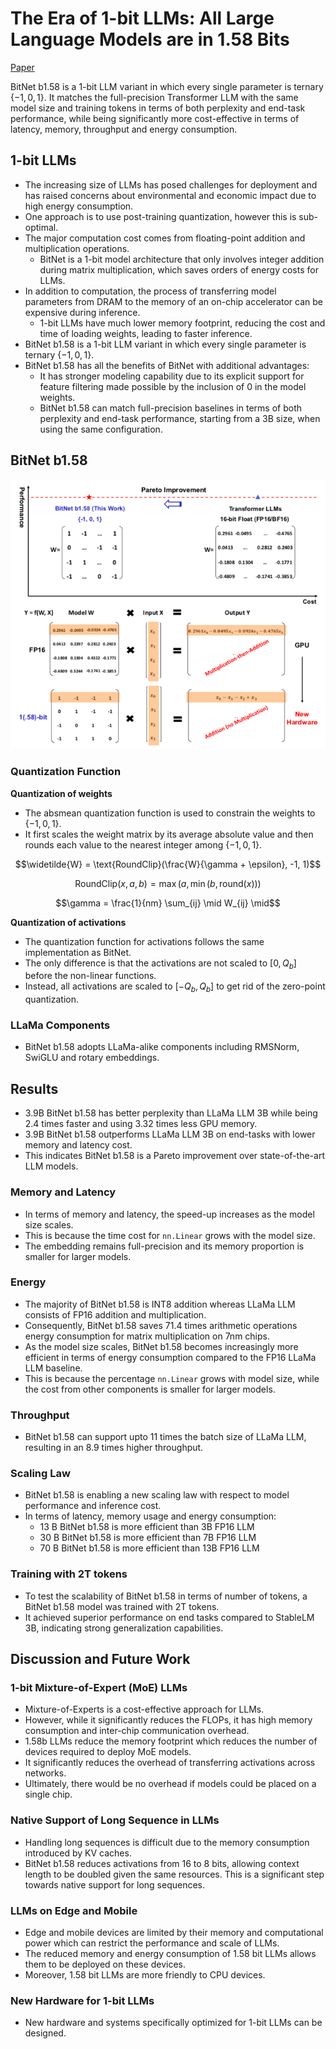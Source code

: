 # The Era of 1-bit LLMs: All Large Language Models are in 1.58 Bits

[Paper](https://arxiv.org/pdf/2402.17764.pdf)

BitNet b1.58 is a 1-bit LLM variant in which every single parameter is ternary $\{-1, 0, 1\}$.
It matches the full-precision Transformer LLM with the same model size and training tokens in terms of both perplexity and end-task performance,
while being significantly more cost-effective in terms of latency, memory, throughput and energy consumption.

## 1-bit LLMs

- The increasing size of LLMs has posed challenges for deployment and has raised concerns about environmental and economic impact due to high energy consumption.
- One approach is to use post-training quantization, however this is sub-optimal.
- The major computation cost comes from floating-point addition and multiplication operations.
    - BitNet is a 1-bit model architecture that only involves integer addition during matrix multiplication, which saves orders of energy costs for LLMs.
- In addition to computation, the process of transferring model parameters from DRAM to the memory of an on-chip accelerator can be expensive during inference.
    - 1-bit LLMs have much lower memory footprint, reducing the cost and time of loading weights, leading to faster inference.
- BitNet b1.58 is a 1-bit LLM variant in which every single parameter is ternary $\{-1, 0, 1\}$.
- BitNet b1.58 has all the benefits of BitNet with additional advantages:
    - It has stronger modeling capability due to its explicit support for feature filtering made possible by the inclusion of 0 in the model weights.
    - BitNet b1.58 can match full-precision baselines in terms of both perplexity and end-task performance, starting from a 3B size, when using the same configuration.

## BitNet b1.58

![Bitnet b1.58](https://github.com/glassbubbles678/blog/blob/main/images/bitnet-b1.58.png)

### Quantization Function

**Quantization of weights**

- The absmean quantization function is used to constrain the weights to $\{-1, 0, 1\}$.
- It first scales the weight matrix by its average absolute value and then rounds each value to the nearest integer among $\{-1, 0, 1\}$.

$$\widetilde{W} = \text{RoundClip}(\frac{W}{\gamma + \epsilon}, -1, 1)$$

$$\text{RoundClip}(x,a,b) = \max(a,\min(b,\text{round}(x)))$$

$$\gamma = \frac{1}{nm} \sum_{ij} \mid W_{ij} \mid$$

**Quantization of activations**

- The quantization function for activations follows the same implementation as BitNet.
- The only difference is that the activations are not scaled to $[0, Q_b]$ before the non-linear functions.
- Instead, all activations are scaled to $[-Q_b, Q_b]$ to get rid of the zero-point quantization.

### LLaMa Components

- BitNet b1.58 adopts LLaMa-alike components including RMSNorm, SwiGLU and rotary embeddings.

## Results

- 3.9B BitNet b1.58 has better perplexity than LLaMa LLM 3B while being 2.4 times faster and using 3.32 times less GPU memory.
- 3.9B BitNet b1.58 outperforms LLaMa LLM 3B on end-tasks with lower memory and latency cost. 
- This indicates BitNet b1.58 is a Pareto improvement over state-of-the-art LLM models.

### Memory and Latency

- In terms of memory and latency, the speed-up increases as the model size scales.
- This is because the time cost for `nn.Linear` grows with the model size.
- The embedding remains full-precision and its memory proportion is smaller for larger models.

### Energy

- The majority of BitNet b1.58 is INT8 addition whereas LLaMa LLM consists of FP16 addition and multiplication.
- Consequently, BitNet b1.58 saves 71.4 times arithmetic operations energy consumption for matrix multiplication on 7nm chips.
- As the model size scales, BitNet b1.58 becomes increasingly more efficient in terms of energy consumption compared to the FP16 LLaMa LLM baseline.
- This is because the percentage `nn.Linear` grows with model size, while the cost from other components is smaller for larger models.

### Throughput

- BitNet b1.58 can support upto 11 times the batch size of LLaMa LLM, resulting in an 8.9 times higher throughput.

### Scaling Law

- BitNet b1.58 is enabling a new scaling law with respect to model performance and inference cost.
- In terms of latency, memory usage and energy consumption:
    - 13 B BitNet b1.58 is more efficient than 3B FP16 LLM
    - 30 B BitNet b1.58 is more efficient than 7B FP16 LLM
    - 70 B BitNet b1.58 is more efficient than 13B FP16 LLM
    
### Training with 2T tokens

- To test the scalability of BitNet b1.58 in terms of number of tokens, a BitNet b1.58 model was trained with 2T tokens.
- It achieved superior performance on end tasks compared to StableLM 3B, indicating strong generalization capabilities.

## Discussion and Future Work

### 1-bit Mixture-of-Expert (MoE) LLMs

- Mixture-of-Experts is a cost-effective approach for LLMs.
- However, while it significantly reduces the FLOPs, it has high memory consumption and inter-chip communication overhead.
- 1.58b LLMs reduce the memory footprint which reduces the number of devices required to deploy MoE models.
- It significantly reduces the overhead of transferring activations across networks.
- Ultimately, there would be no overhead if models could be placed on a single chip.

### Native Support of Long Sequence in LLMs

- Handling long sequences is difficult due to the memory consumption introduced by KV caches.
- BitNet b1.58 reduces activations from 16 to 8 bits, allowing context length to be doubled given the same resources. This is a significant step towards native support for long sequences.

### LLMs on Edge and Mobile

- Edge and mobile devices are limited by their memory and computational power which can restrict the performance and scale of LLMs.
- The reduced memory and energy consumption of 1.58 bit LLMs allows them to be deployed on these devices.
- Moreover, 1.58 bit LLMs are more friendly to CPU devices.

### New Hardware for 1-bit LLMs

- New hardware and systems specifically optimized for 1-bit LLMs can be designed.
